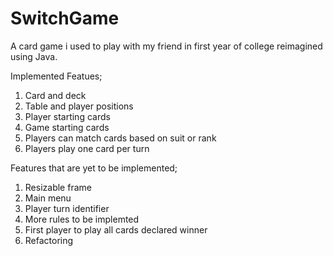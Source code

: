 # SwitchGame
A card game i used to play with my friend in first year of college reimagined using Java.

Implemented Featues;
1. Card and deck 
2. Table and player positions
3. Player starting cards
4. Game starting cards
5. Players can match cards based on suit or rank
6. Players play one card per turn

Features that are yet to be implemented;
1. Resizable frame
2. Main menu
3. Player turn identifier
4. More rules to be implemted
5. First player to play all cards declared winner
6. Refactoring
